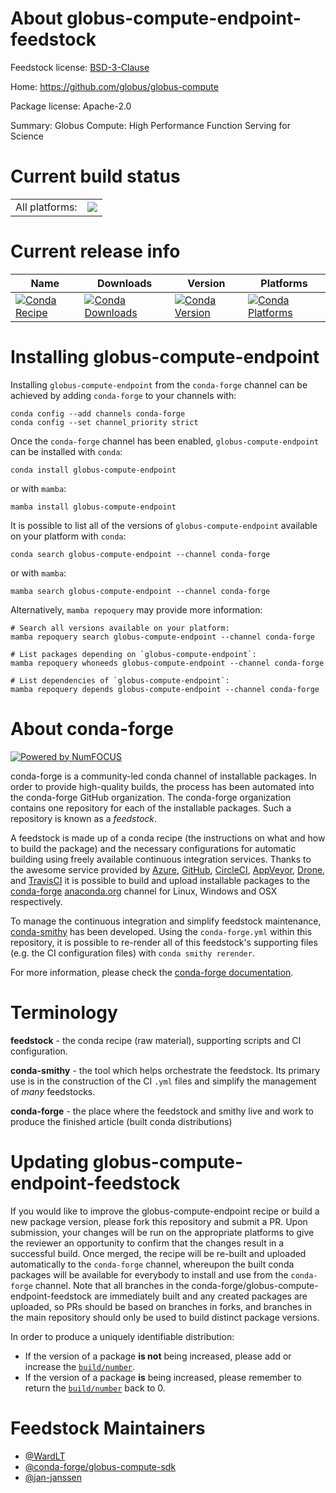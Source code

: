 About globus-compute-endpoint-feedstock
=======================================

Feedstock license: [BSD-3-Clause](https://github.com/conda-forge/globus-compute-endpoint-feedstock/blob/main/LICENSE.txt)

Home: https://github.com/globus/globus-compute

Package license: Apache-2.0

Summary: Globus Compute: High Performance Function Serving for Science

Current build status
====================


<table><tr><td>All platforms:</td>
    <td>
      <a href="https://dev.azure.com/conda-forge/feedstock-builds/_build/latest?definitionId=19556&branchName=main">
        <img src="https://dev.azure.com/conda-forge/feedstock-builds/_apis/build/status/globus-compute-endpoint-feedstock?branchName=main">
      </a>
    </td>
  </tr>
</table>

Current release info
====================

| Name | Downloads | Version | Platforms |
| --- | --- | --- | --- |
| [![Conda Recipe](https://img.shields.io/badge/recipe-globus--compute--endpoint-green.svg)](https://anaconda.org/conda-forge/globus-compute-endpoint) | [![Conda Downloads](https://img.shields.io/conda/dn/conda-forge/globus-compute-endpoint.svg)](https://anaconda.org/conda-forge/globus-compute-endpoint) | [![Conda Version](https://img.shields.io/conda/vn/conda-forge/globus-compute-endpoint.svg)](https://anaconda.org/conda-forge/globus-compute-endpoint) | [![Conda Platforms](https://img.shields.io/conda/pn/conda-forge/globus-compute-endpoint.svg)](https://anaconda.org/conda-forge/globus-compute-endpoint) |

Installing globus-compute-endpoint
==================================

Installing `globus-compute-endpoint` from the `conda-forge` channel can be achieved by adding `conda-forge` to your channels with:

```
conda config --add channels conda-forge
conda config --set channel_priority strict
```

Once the `conda-forge` channel has been enabled, `globus-compute-endpoint` can be installed with `conda`:

```
conda install globus-compute-endpoint
```

or with `mamba`:

```
mamba install globus-compute-endpoint
```

It is possible to list all of the versions of `globus-compute-endpoint` available on your platform with `conda`:

```
conda search globus-compute-endpoint --channel conda-forge
```

or with `mamba`:

```
mamba search globus-compute-endpoint --channel conda-forge
```

Alternatively, `mamba repoquery` may provide more information:

```
# Search all versions available on your platform:
mamba repoquery search globus-compute-endpoint --channel conda-forge

# List packages depending on `globus-compute-endpoint`:
mamba repoquery whoneeds globus-compute-endpoint --channel conda-forge

# List dependencies of `globus-compute-endpoint`:
mamba repoquery depends globus-compute-endpoint --channel conda-forge
```


About conda-forge
=================

[![Powered by
NumFOCUS](https://img.shields.io/badge/powered%20by-NumFOCUS-orange.svg?style=flat&colorA=E1523D&colorB=007D8A)](https://numfocus.org)

conda-forge is a community-led conda channel of installable packages.
In order to provide high-quality builds, the process has been automated into the
conda-forge GitHub organization. The conda-forge organization contains one repository
for each of the installable packages. Such a repository is known as a *feedstock*.

A feedstock is made up of a conda recipe (the instructions on what and how to build
the package) and the necessary configurations for automatic building using freely
available continuous integration services. Thanks to the awesome service provided by
[Azure](https://azure.microsoft.com/en-us/services/devops/), [GitHub](https://github.com/),
[CircleCI](https://circleci.com/), [AppVeyor](https://www.appveyor.com/),
[Drone](https://cloud.drone.io/welcome), and [TravisCI](https://travis-ci.com/)
it is possible to build and upload installable packages to the
[conda-forge](https://anaconda.org/conda-forge) [anaconda.org](https://anaconda.org/)
channel for Linux, Windows and OSX respectively.

To manage the continuous integration and simplify feedstock maintenance,
[conda-smithy](https://github.com/conda-forge/conda-smithy) has been developed.
Using the ``conda-forge.yml`` within this repository, it is possible to re-render all of
this feedstock's supporting files (e.g. the CI configuration files) with ``conda smithy rerender``.

For more information, please check the [conda-forge documentation](https://conda-forge.org/docs/).

Terminology
===========

**feedstock** - the conda recipe (raw material), supporting scripts and CI configuration.

**conda-smithy** - the tool which helps orchestrate the feedstock.
                   Its primary use is in the construction of the CI ``.yml`` files
                   and simplify the management of *many* feedstocks.

**conda-forge** - the place where the feedstock and smithy live and work to
                  produce the finished article (built conda distributions)


Updating globus-compute-endpoint-feedstock
==========================================

If you would like to improve the globus-compute-endpoint recipe or build a new
package version, please fork this repository and submit a PR. Upon submission,
your changes will be run on the appropriate platforms to give the reviewer an
opportunity to confirm that the changes result in a successful build. Once
merged, the recipe will be re-built and uploaded automatically to the
`conda-forge` channel, whereupon the built conda packages will be available for
everybody to install and use from the `conda-forge` channel.
Note that all branches in the conda-forge/globus-compute-endpoint-feedstock are
immediately built and any created packages are uploaded, so PRs should be based
on branches in forks, and branches in the main repository should only be used to
build distinct package versions.

In order to produce a uniquely identifiable distribution:
 * If the version of a package **is not** being increased, please add or increase
   the [``build/number``](https://docs.conda.io/projects/conda-build/en/latest/resources/define-metadata.html#build-number-and-string).
 * If the version of a package **is** being increased, please remember to return
   the [``build/number``](https://docs.conda.io/projects/conda-build/en/latest/resources/define-metadata.html#build-number-and-string)
   back to 0.

Feedstock Maintainers
=====================

* [@WardLT](https://github.com/WardLT/)
* [@conda-forge/globus-compute-sdk](https://github.com/orgs/conda-forge/teams/globus-compute-sdk/)
* [@jan-janssen](https://github.com/jan-janssen/)

